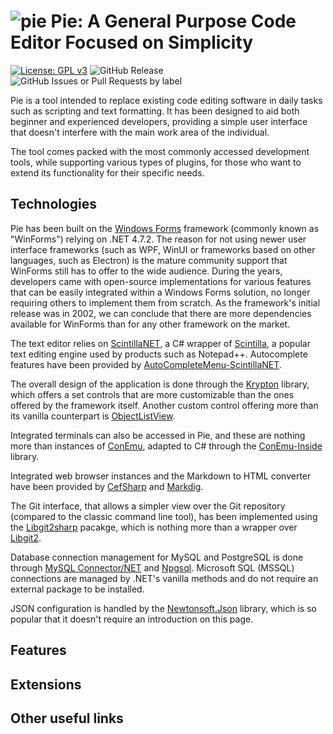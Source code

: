 # ![pie](https://i.imgur.com/mvR0VQv.png) Pie: A General Purpose Code Editor Focused on Simplicity

[![License: GPL v3](https://img.shields.io/badge/License-GPLv3-blue.svg)](https://www.gnu.org/licenses/gpl-3.0) ![GitHub Release](https://img.shields.io/github/v/release/mateasmario/pie) ![GitHub Issues or Pull Requests by label](https://img.shields.io/github/issues/mateasmario/pie)

Pie is a tool intended to replace existing code editing software in daily tasks such as scripting and text formatting. It has been designed to aid both beginner and experienced developers, providing a simple user interface that doesn't interfere with the main work area of the individual. 

The tool comes packed with the most commonly accessed development tools, while supporting various types of plugins, for those who want to extend its functionality for their specific needs.

## Technologies

Pie has been built on the [Windows Forms](https://learn.microsoft.com/en-us/dotnet/desktop/winforms/?view=netdesktop-9.0) framework (commonly known as "WinForms") relying on .NET 4.7.2. The reason for not using newer user interface frameworks (such as WPF, WinUI or frameworks based on other languages, such as Electron) is the mature community support that WinForms still has to offer to the wide audience. During the years, developers came with open-source implementations for various features that can be easily integrated within a Windows Forms solution, no longer requiring others to implement them from scratch. As the framework's initial release was in 2002, we can conclude that there are more dependencies available for WinForms than for any other framework on the market.

The text editor relies on [ScintillaNET](https://github.com/jacobslusser/ScintillaNET), a C# wrapper of [Scintilla](https://sourceforge.net/projects/scintilla), a popular text editing engine used by products such as Notepad++. Autocomplete features have been provided by [AutoCompleteMenu-ScintillaNET](https://github.com/Ahmad45123/AutoCompleteMenu-ScintillaNET).

The overall design of the application is done through the [Krypton](https://github.com/ComponentFactory/Krypton) library, which offers a set controls that are more customizable than the ones offered by the framework itself. Another custom control offering more than its vanilla counterpart is [ObjectListView](https://objectlistview.sourceforge.net/cs/index.html).

Integrated terminals can also be accessed in Pie, and these are nothing more than instances of [ConEmu](https://github.com/Maximus5/ConEmu), adapted to C# through the [ConEmu-Inside](https://github.com/Maximus5/conemu-inside) library.

Integrated web browser instances and the Markdown to HTML converter have been provided by [CefSharp](https://github.com/cefsharp/CefSharp) and [Markdig](https://github.com/xoofx/markdig).

The Git interface, that allows a simpler view over the Git repository (compared to the classic command line tool), has been implemented using the [Libgit2sharp](https://github.com/libgit2/libgit2) pacakge, which is nothing more than a wrapper over [Libgit2](https://github.com/libgit2/libgit2).

Database connection management for MySQL and PostgreSQL is done through [MySQL Connector/NET](https://github.com/mysql/mysql-connector-net) and [Npgsql](https://github.com/npgsql/npgsql). Microsoft SQL (MSSQL) connections are managed by .NET's vanilla methods and do not require an external package to be installed.

JSON configuration is handled by the [Newtonsoft.Json](https://github.com/JamesNK/Newtonsoft.Json) library, which is so popular that it doesn't require an introduction on this page.

## Features

## Extensions

## Other useful links
